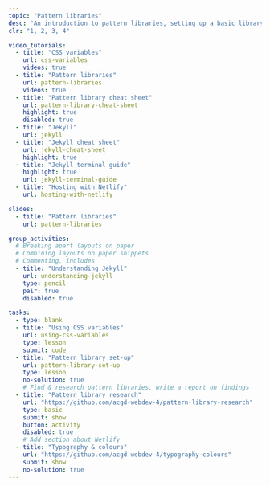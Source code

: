 ```yaml
---
topic: "Pattern libraries"
desc: "An introduction to pattern libraries, setting up a basic library, and populating it with typography-related styles."
clr: "1, 2, 3, 4"

video_tutorials:
  - title: "CSS variables"
    url: css-variables
    videos: true
  - title: "Pattern libraries"
    url: pattern-libraries
    videos: true
  - title: "Pattern library cheat sheet"
    url: pattern-library-cheat-sheet
    highlight: true
    disabled: true
  - title: "Jekyll"
    url: jekyll
  - title: "Jekyll cheat sheet"
    url: jekyll-cheat-sheet
    highlight: true
  - title: "Jekyll terminal guide"
    highlight: true
    url: jekyll-terminal-guide
  - title: "Hosting with Netlify"
    url: hosting-with-netlify

slides:
  - title: "Pattern libraries"
    url: pattern-libraries

group_activities:
  # Breaking apart layouts on paper
  # Combining layouts on paper snippets
  # Commenting, includes
  - title: "Understanding Jekyll"
    url: understanding-jekyll
    type: pencil
    pair: true
    disabled: true

tasks:
  - type: blank
  - title: "Using CSS variables"
    url: using-css-variables
    type: lesson
    submit: code
  - title: "Pattern library set-up"
    url: pattern-library-set-up
    type: lesson
    no-solution: true
    # Find & research pattern libraries, write a report on findings
  - title: "Pattern library research"
    url: "https://github.com/acgd-webdev-4/pattern-library-research"
    type: basic
    submit: show
    button: activity
    disabled: true
    # Add section about Netlify
  - title: "Typography & colours"
    url: "https://github.com/acgd-webdev-4/typography-colours"
    submit: show
    no-solution: true
---
```

